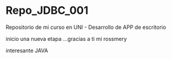 # Repo_JDBC_001
Repositorio de mi curso en UNI - Desarrollo de APP de escritorio

inicio una nueva etapa ...gracias a ti mi rossmery

interesante JAVA
